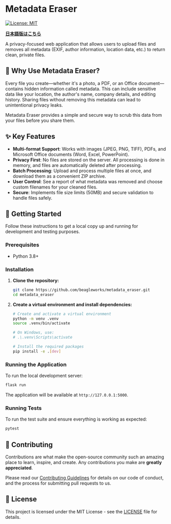 # Metadata Eraser

[![License: MIT](https://img.shields.io/badge/License-MIT-yellow.svg)](https://opensource.org/licenses/MIT)

[**日本語版はこちら**](README_ja.md)

A privacy-focused web application that allows users to upload files and removes all metadata (EXIF, author information, location data, etc.) to return clean, private files.

## 🌟 Why Use Metadata Eraser?

Every file you create—whether it's a photo, a PDF, or an Office document—contains hidden information called metadata. This can include sensitive data like your location, the author's name, company details, and editing history. Sharing files without removing this metadata can lead to unintentional privacy leaks.

Metadata Eraser provides a simple and secure way to scrub this data from your files before you share them.

## ✨ Key Features

-   **Multi-format Support**: Works with images (JPEG, PNG, TIFF), PDFs, and Microsoft Office documents (Word, Excel, PowerPoint).
-   **Privacy First**: No files are stored on the server. All processing is done in memory, and files are automatically deleted after processing.
-   **Batch Processing**: Upload and process multiple files at once, and download them as a convenient ZIP archive.
-   **User Control**: See a report of what metadata was removed and choose custom filenames for your cleaned files.
-   **Secure**: Implements file size limits (50MB) and secure validation to handle files safely.

## 🚀 Getting Started

Follow these instructions to get a local copy up and running for development and testing purposes.

### Prerequisites

-   Python 3.8+

### Installation

1.  **Clone the repository:**
    ```bash
    git clone https://github.com/beagleworks/metadata_eraser.git
    cd metadata_eraser
    ```

2.  **Create a virtual environment and install dependencies:**
    ```bash
    # Create and activate a virtual environment
    python -m venv .venv
    source .venv/bin/activate

    # On Windows, use:
    # .\.venv\Scripts\activate

    # Install the required packages
    pip install -e .[dev]
    ```

### Running the Application

To run the local development server:
```bash
flask run
```
The application will be available at `http://127.0.0.1:5000`.

### Running Tests

To run the test suite and ensure everything is working as expected:
```bash
pytest
```

## 🤝 Contributing

Contributions are what make the open-source community such an amazing place to learn, inspire, and create. Any contributions you make are **greatly appreciated**.

Please read our [Contributing Guidelines](CONTRIBUTING.md) for details on our code of conduct, and the process for submitting pull requests to us.

## 📜 License

This project is licensed under the MIT License - see the [LICENSE](LICENSE) file for details.
